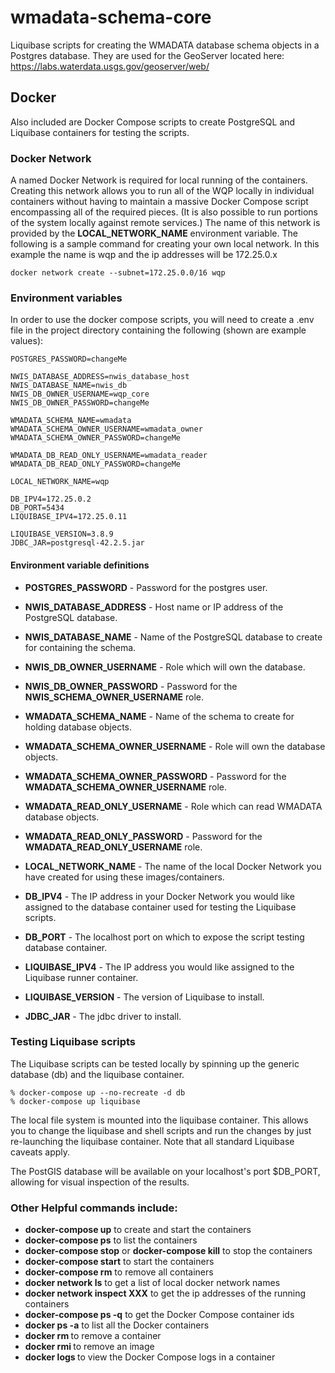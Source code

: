 # wmadata\-schema\-core

Liquibase scripts for creating the WMADATA database schema objects in a Postgres database. They 
are used for the GeoServer located here: https://labs.waterdata.usgs.gov/geoserver/web/

## Docker
Also included are Docker Compose scripts to create PostgreSQL and Liquibase containers for testing the scripts.

### Docker Network
A named Docker Network is required for local running of the containers. Creating this network allows you to run all of the WQP locally in individual containers without having to maintain a massive Docker Compose script encompassing all of the required pieces. (It is also possible to run portions of the system locally against remote services.) The name of this network is provided by the __LOCAL_NETWORK_NAME__ environment variable. The following is a sample command for creating your own local network. In this example the name is wqp and the ip addresses will be 172.25.0.x

```
docker network create --subnet=172.25.0.0/16 wqp
```

### Environment variables
In order to use the docker compose scripts, you will need to create a .env file in the project directory containing
the following (shown are example values):

```
POSTGRES_PASSWORD=changeMe

NWIS_DATABASE_ADDRESS=nwis_database_host
NWIS_DATABASE_NAME=nwis_db
NWIS_DB_OWNER_USERNAME=wqp_core
NWIS_DB_OWNER_PASSWORD=changeMe

WMADATA_SCHEMA_NAME=wmadata
WMADATA_SCHEMA_OWNER_USERNAME=wmadata_owner
WMADATA_SCHEMA_OWNER_PASSWORD=changeMe

WMADATA_DB_READ_ONLY_USERNAME=wmadata_reader
WMADATA_DB_READ_ONLY_PASSWORD=changeMe

LOCAL_NETWORK_NAME=wqp

DB_IPV4=172.25.0.2
DB_PORT=5434
LIQUIBASE_IPV4=172.25.0.11

LIQUIBASE_VERSION=3.8.9
JDBC_JAR=postgresql-42.2.5.jar
```

#### Environment variable definitions

* **POSTGRES_PASSWORD** - Password for the postgres user.

* **NWIS_DATABASE_ADDRESS** - Host name or IP address of the PostgreSQL database.
* **NWIS_DATABASE_NAME** - Name of the PostgreSQL database to create for containing the schema.
* **NWIS_DB_OWNER_USERNAME** - Role which will own the database.
* **NWIS_DB_OWNER_PASSWORD** - Password for the **NWIS_SCHEMA_OWNER_USERNAME** role.

* **WMADATA_SCHEMA_NAME** - Name of the schema to create for holding database objects.
* **WMADATA_SCHEMA_OWNER_USERNAME** - Role will own the database objects.
* **WMADATA_SCHEMA_OWNER_PASSWORD** - Password for the **WMADATA_SCHEMA_OWNER_USERNAME** role.

* **WMADATA_READ_ONLY_USERNAME** - Role which can read WMADATA database objects.
* **WMADATA_READ_ONLY_PASSWORD** - Password for the **WMADATA_READ_ONLY_USERNAME** role.

* **LOCAL_NETWORK_NAME** - The name of the local Docker Network you have created for using these images/containers.

* **DB_IPV4** - The IP address in your Docker Network you would like assigned to the database container used for testing the Liquibase scripts.
* **DB_PORT** - The localhost port on which to expose the script testing database container.
* **LIQUIBASE_IPV4** - The IP address you would like assigned to the Liquibase runner container.

* **LIQUIBASE_VERSION** - The version of Liquibase to install.
* **JDBC_JAR** - The jdbc driver to install.

### Testing Liquibase scripts
The Liquibase scripts can be tested locally by spinning up the generic database (db) and the liquibase container.

```
% docker-compose up --no-recreate -d db
% docker-compose up liquibase
```

The local file system is mounted into the liquibase container. This allows you to change the liquibase and shell scripts and run the changes by just re-launching the liquibase container. Note that all standard Liquibase caveats apply.

The PostGIS database will be available on your localhost's port $DB_PORT, allowing for visual inspection of the results.

### Other Helpful commands include:
* __docker-compose up__ to create and start the containers
* __docker-compose ps__ to list the containers
* __docker-compose stop__ or __docker-compose kill__ to stop the containers
* __docker-compose start__ to start the containers
* __docker-compose rm__ to remove all containers
* __docker network ls__ to get a list of local docker network names
* __docker network inspect XXX__ to get the ip addresses of the running containers
* __docker-compose ps -q__ to get the Docker Compose container ids
* __docker ps -a__ to list all the Docker containers
* __docker rm <containerId>__ to remove a container
* __docker rmi <imageId>__ to remove an image
* __docker logs <containerID>__ to view the Docker Compose logs in a container
